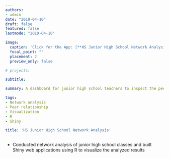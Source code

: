 ```yaml
---
authors:
- admin
date: "2019-04-10"
draft: false
featured: false
lastmode: "2019-04-10"

image:
  caption: 'Click for the App: [**HS Junior High School Network Analysis**](https://a072826.shinyapps.io/hwasoon_network/)'
  focal_point: ""
  placement: 2
  preview_only: false

# projects: 

subtitle: 

summary: A dashboard for junior high school teachers to inspect the peer networks of students and their psychological properties. 

tags:
- Network analysis
- Peer relationship
- Visualization
- R
- Shiny

title: 'HS Junior High School Network Analysis'
---
```


- Conducted network analysis of junior high school classes and built Shiny web applications using R to visualize the analyzed results

